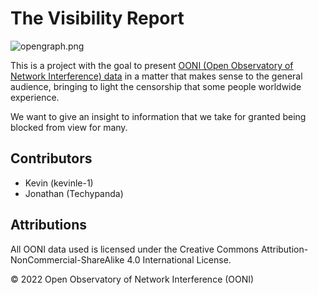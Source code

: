 # The Visibility Report

![opengraph.png](https://i.imgur.com/nITF2hL.png)

This is a project with the goal to present [OONI (Open Observatory of Network Interference) data](https://ooni.org/data/) in a matter that makes sense to the general audience, bringing to light the censorship that some people worldwide experience.

We want to give an insight to information that we take for granted being blocked from view for many.

## Contributors

- Kevin (kevinle-1)
- Jonathan (Techypanda)

## Attributions

All OONI data used is licensed under the Creative Commons Attribution-NonCommercial-ShareAlike 4.0 International License.

© 2022 Open Observatory of Network Interference (OONI)